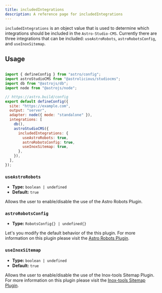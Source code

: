 ```yaml
---
title: includedIntegrations
description: A reference page for includedIntegrations
---
```


`includedIntegrations` is an object value that is used to determine which integrations should be included in the `Astro-Studio-CMS`. Currently there are three integrations that can be included: `useAstroRobots`, `astroRobotsConfig`, and `useInoxSitemap`.

## Usage

```js title="astro.config.mjs"  {14-18}

import { defineConfig } from "astro/config";
import astroStudioCMS from "@astrolicious/studiocms";
import db from "@astrojs/db";
import node from "@astrojs/node";

// https://astro.build/config
export default defineConfig({
  site: "https://example.com",
  output: "server",
  adapter: node({ mode: "standalone" }),
  integrations: [
    db(),
    astroStudioCMS({
      includedIntegrations: {
        useAstroRobots: true,
        astroRobotsConfig: true,
        useInoxSitemap: true,
      },
    }),
  ],
});

```

### `useAstroRobots`

- **Type:** `boolean | undefined`
- **Default:** `true`

Allows the user to enable/disable the use of the Astro Robots Plugin.

### `astroRobotsConfig`

- **Type:** `RobotsConfig{} | undefined{}`

Let's you modify the default behavior of the this plugin. For more information on this plugin please visit the [Astro Robots Plugin](https://www.npmjs.com/package/astro-robots).

### `useInoxSitemap`

- **Type:** `boolean | undefined`
- **Default:** `true`

Allows the user to enable/disable the use of the Inox-tools Sitemap Plugin. For more information on this plugin please visit the [Inox-tools Sitemap Plugin](https://inox-tools.vercel.app/sitemap-ext).